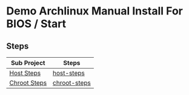 

# Demo Archlinux Manual Install For BIOS / Start

## Steps

| Sub Project | Steps |
| --- | --- |
| [Host Steps](host-steps) | [host-steps](host-steps/README.steps.md) |
| [Chroot Steps](host-steps) | [chroot-steps](chroot-steps/README.steps.md) |


